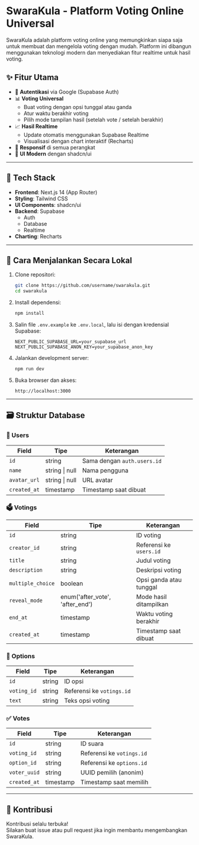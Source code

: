 # SwaraKula - Platform Voting Online Universal

SwaraKula adalah platform voting online yang memungkinkan siapa saja untuk membuat dan mengelola voting dengan mudah. Platform ini dibangun menggunakan teknologi modern dan menyediakan fitur realtime untuk hasil voting.

## ✨ Fitur Utama

- 🔐 **Autentikasi** via Google (Supabase Auth)
- 📊 **Voting Universal**
  - Buat voting dengan opsi tunggal atau ganda
  - Atur waktu berakhir voting
  - Pilih mode tampilan hasil (setelah vote / setelah berakhir)
- 📈 **Hasil Realtime**
  - Update otomatis menggunakan Supabase Realtime
  - Visualisasi dengan chart interaktif (Recharts)
- 📱 **Responsif** di semua perangkat
- 🎨 **UI Modern** dengan shadcn/ui

---

## 🧰 Tech Stack

- **Frontend**: Next.js 14 (App Router)
- **Styling**: Tailwind CSS
- **UI Components**: shadcn/ui
- **Backend**: Supabase
  - Auth
  - Database
  - Realtime
- **Charting**: Recharts

---

## 🚀 Cara Menjalankan Secara Lokal

1. Clone repositori:
   ```bash
   git clone https://github.com/username/swarakula.git
   cd swarakula
   ```

2. Install dependensi:
   ```bash
   npm install
   ```

3. Salin file `.env.example` ke `.env.local`, lalu isi dengan kredensial Supabase:
   ```env
   NEXT_PUBLIC_SUPABASE_URL=your_supabase_url
   NEXT_PUBLIC_SUPABASE_ANON_KEY=your_supabase_anon_key
   ```

4. Jalankan development server:
   ```bash
   npm run dev
   ```

5. Buka browser dan akses:
   ```
   http://localhost:3000
   ```

---

## 🗃️ Struktur Database

### 🧑 Users
| Field       | Tipe             | Keterangan                    |
|-------------|------------------|-------------------------------|
| `id`        | string           | Sama dengan `auth.users.id`   |
| `name`      | string \| null   | Nama pengguna                 |
| `avatar_url`| string \| null   | URL avatar                    |
| `created_at`| timestamp        | Timestamp saat dibuat         |

### 🗳️ Votings
| Field           | Tipe                 | Keterangan                     |
|------------------|----------------------|--------------------------------|
| `id`             | string               | ID voting                      |
| `creator_id`     | string               | Referensi ke `users.id`        |
| `title`          | string               | Judul voting                   |
| `description`    | string               | Deskripsi voting               |
| `multiple_choice`| boolean              | Opsi ganda atau tunggal        |
| `reveal_mode`    | enum('after_vote', 'after_end') | Mode hasil ditampilkan  |
| `end_at`         | timestamp            | Waktu voting berakhir          |
| `created_at`     | timestamp            | Timestamp saat dibuat          |

### 🧩 Options
| Field      | Tipe    | Keterangan                |
|------------|---------|---------------------------|
| `id`       | string  | ID opsi                   |
| `voting_id`| string  | Referensi ke `votings.id` |
| `text`     | string  | Teks opsi voting          |

### ✅ Votes
| Field       | Tipe    | Keterangan                 |
|-------------|---------|----------------------------|
| `id`        | string  | ID suara                   |
| `voting_id` | string  | Referensi ke `votings.id`  |
| `option_id` | string  | Referensi ke `options.id`  |
| `voter_uuid`| string  | UUID pemilih (anonim)      |
| `created_at`| timestamp | Timestamp saat memilih   |

---

## 🤝 Kontribusi

Kontribusi selalu terbuka!  
Silakan buat issue atau pull request jika ingin membantu mengembangkan SwaraKula.
